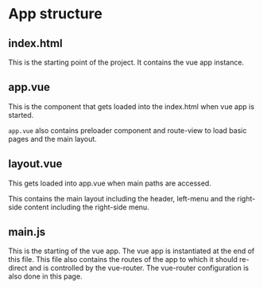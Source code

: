 # App structure

## **index.html**

This is the starting point of the project. It contains the vue app instance.

## **app.vue**

This is the component that gets loaded into the index.html when vue app is started.

`app.vue` also contains preloader component and route-view to load basic pages and the main layout.

## **layout.vue**

This gets loaded into app.vue when main paths are accessed.

This contains the main layout including the header, left-menu and the right-side content including the right-side menu.

## main.js

This is the starting of the vue app. The vue app is instantiated at the end of this file. This file also contains the routes of the app to which it should re-direct and is controlled by the vue-router. The vue-router configuration is also done in this page.

